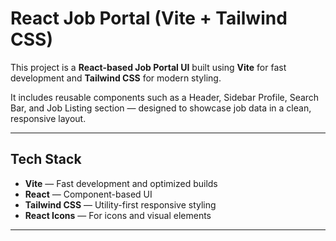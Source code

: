 # React Job Portal (Vite + Tailwind CSS)

This project is a **React-based Job Portal UI** built using **Vite** for fast development and **Tailwind CSS** for modern styling.

It includes reusable components such as a Header, Sidebar Profile, Search Bar, and Job Listing section — designed to showcase job data in a clean, responsive layout.

---

## Tech Stack

-  **Vite** — Fast development and optimized builds  
- **React** — Component-based UI  
- **Tailwind CSS** — Utility-first responsive styling  
- **React Icons** — For icons and visual elements

---



